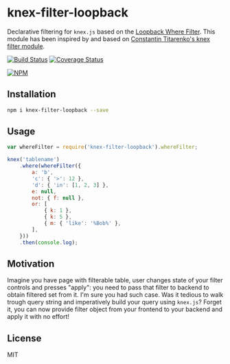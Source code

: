 # knex-filter-loopback

Declarative filtering for `knex.js` based on the [Loopback Where Filter](https://loopback.io/doc/en/lb3/Where-filter.html). This module has been inspired by and based on [Constantin Titarenko's knex filter module](https://github.com/titarenko/knex-filter).

[![Build Status](https://secure.travis-ci.org/joostvunderink/knex-filter-loopback.png?branch=master)](https://travis-ci.org/joostvunderink/knex-filter-loopback) [![Coverage Status](https://coveralls.io/repos/joostvunderink/knex-filter-loopback/badge.png)](https://coveralls.io/r/joostvunderink/knex-filter-loopback)

[![NPM](https://nodei.co/npm/knex-filter-loopback.png?downloads=true&stars=true)](https://nodei.co/npm/knex-filter-loopback/)

## Installation

```bash
npm i knex-filter-loopback --save
```

## Usage

```js
var whereFilter = require('knex-filter-loopback').whereFilter;

knex('tablename')
	.where(whereFilter({
		a: 'b',
		'c': { '>': 12 },
		'd': { 'in': [1, 2, 3] },
		e: null,
		not: { f: null },
		or: [
			{ k: 1 },
			{ k: 5 },
			{ m: { 'like': '%Bob%' },
		],
	}))
	.then(console.log);
```

## Motivation

Imagine you have page with filterable table, user changes state of your filter controls and presses "apply": you need to pass that filter to backend to obtain filtered set from it. I'm sure you had such case. Was it tedious to walk trough query string and imperatively build your query using `knex.js`? Forget it, you can now provide filter object from your frontend to your backend and apply it with no effort!

## License

MIT
